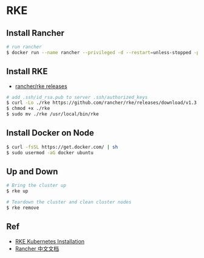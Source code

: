 # RKE

## Install Rancher

```bash
# run rancher
$ docker run --name rancher --privileged -d --restart=unless-stopped -p 8080:80 -p 8443:443 -v rancher:/var/lib/rancher rancher/rancher
```

## Install RKE

- [rancher/rke releases](https://github.com/rancher/rke/releases)

```bash
# add .ssh/id_rsa.pub to server .ssh/authorized_keys
$ curl -Lo ./rke https://github.com/rancher/rke/releases/download/v1.3.4/rke_linux-amd64
$ chmod +x ./rke
$ sudo mv ./rke /usr/local/bin/rke
```

## Install Docker on Node

```bash
$ curl -fsSL https://get.docker.com/ | sh
$ sudo usermod -aG docker ubuntu
```

## Up and Down

```bash
# Bring the cluster up
$ rke up

# Teardown the cluster and clean cluster nodes
$ rke remove
```

## Ref

- [RKE Kubernetes Installation](https://rancher.com/docs/rke/latest/en/installation/)
- [Rancher 中文文档](https://docs.rancher.cn/)
